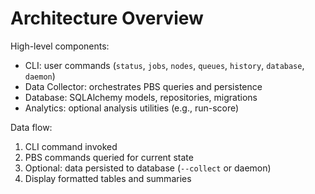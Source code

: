 # Architecture Overview

High-level components:
- CLI: user commands (`status`, `jobs`, `nodes`, `queues`, `history`, `database`, `daemon`)
- Data Collector: orchestrates PBS queries and persistence
- Database: SQLAlchemy models, repositories, migrations
- Analytics: optional analysis utilities (e.g., run-score)

Data flow:
1. CLI command invoked
2. PBS commands queried for current state
3. Optional: data persisted to database (`--collect` or daemon)
4. Display formatted tables and summaries


